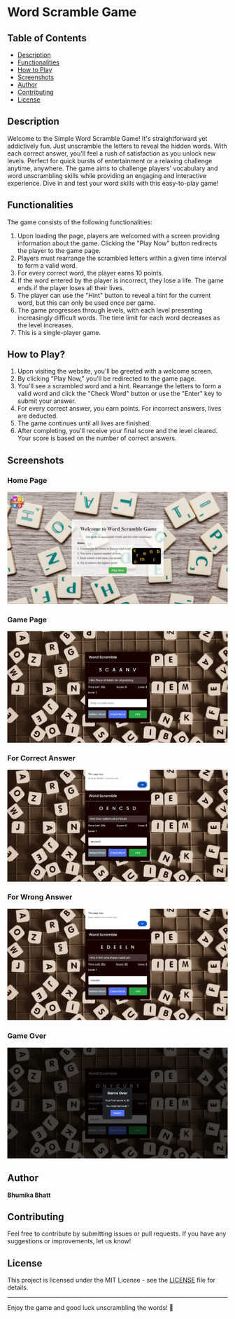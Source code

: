 # **Word Scramble Game**

## Table of Contents
- [Description](#description)
- [Functionalities](#functionalities)
- [How to Play](#how-to-play)
- [Screenshots](#screenshots)
- [Author](#author)
- [Contributing](#contributing)
- [License](#license)

## Description

Welcome to the Simple Word Scramble Game! It's straightforward yet addictively fun. Just unscramble the letters to reveal the hidden words. With each correct answer, you'll feel a rush of satisfaction as you unlock new levels. Perfect for quick bursts of entertainment or a relaxing challenge anytime, anywhere. The game aims to challenge players' vocabulary and word unscrambling skills while providing an engaging and interactive experience. Dive in and test your word skills with this easy-to-play game!

## Functionalities

The game consists of the following functionalities:

1. Upon loading the page, players are welcomed with a screen providing information about the game. Clicking the "Play Now" button redirects the player to the game page.
2. Players must rearrange the scrambled letters within a given time interval to form a valid word.
3. For every correct word, the player earns 10 points.
4. If the word entered by the player is incorrect, they lose a life. The game ends if the player loses all their lives.
5. The player can use the "Hint" button to reveal a hint for the current word, but this can only be used once per game.
6. The game progresses through levels, with each level presenting increasingly difficult words. The time limit for each word decreases as the level increases.
7. This is a single-player game.

## How to Play? 

1. Upon visiting the website, you'll be greeted with a welcome screen.
2. By clicking "Play Now," you'll be redirected to the game page.
3. You'll see a scrambled word and a hint. Rearrange the letters to form a valid word and click the "Check Word" button or use the "Enter" key to submit your answer.
4. For every correct answer, you earn points. For incorrect answers, lives are deducted.
5. The game continues until all lives are finished.
6. After completing, you'll receive your final score and the level cleared. Your score is based on the number of correct answers.

## Screenshots

### Home Page
![Home Page](assets/1.png)

### Game Page
![Game Page](assets/2.png)

### For Correct Answer
![Correct Answer](assets/3.png)

### For Wrong Answer
![Wrong Answer](assets/4.png)

### Game Over
![Game Over](assets/5.png)

## Author

**Bhumika Bhatt**

## Contributing

Feel free to contribute by submitting issues or pull requests. If you have any suggestions or improvements, let us know!

## License

This project is licensed under the MIT License - see the [LICENSE]((https://opensource.org/licenses/MIT)) file for details.

---

Enjoy the game and good luck unscrambling the words! 🎉
